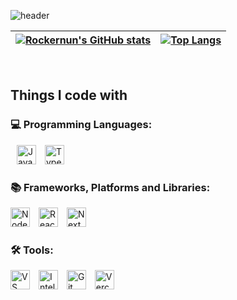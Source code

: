 ![header](https://capsule-render.vercel.app/api?type=waving&color=auto&height=200&section=header&text=👉%20Welcome%20to%20my%20Github!&fontSize=63)

<div align="center">
<!-- 통계 -->

| [![Rockernun's GitHub stats](https://github-readme-streak-stats.herokuapp.com/?user=Rockernun&theme=radical&center=true)](https://github.com/anuraghazra/github-readme-stats) | [![Top Langs](https://github-readme-stats.vercel.app/api/top-langs/?username=Rockernun&layout=compact&theme=radical)](https://github.com/anuraghazra/github-readme-stats) |
| ---------------------------------------------------------------------------------------------------------------------------------------------------------- | --------------------------------------------------------------------------------------------------------------------------------------------------------- |


</div>

&nbsp;


<h2>Things I code with</h2>
<h3>💻 Programming Languages:</h3> 
<p>
  <img src="https://img.shields.io/badge/-JavaScript-%23F7DF1C?style=flat-square&logo=JavaScript&logoColor=black&labelColor=&style=flat" height="31" alt="JavaScript badge" style="margin-left: 10px;" />   
  <img src="https://img.shields.io/badge/-TypeScript-007ACC?style=flat-square&logo=TypeScript&logoColor=black&labelColor=&style=flat" height="31" alt="TypeScript badge" style="margin-left: 10px;" />
</p>


<h3>📚 Frameworks, Platforms and Libraries:</h3>
<p>
  <img src="https://img.shields.io/static/v1?message=Node.js&logo=node.js&label=&color=339933&logoColor=white&labelColor=&style=flat" height="31" alt="Node.js badge" style="margin-right: 10px;" />
  <img src="https://img.shields.io/static/v1?message=React.js&logo=react&label=&color=505050&logoColor=61DAFB&labelColor=&style=flat" height="31" alt="React.js badge" style="margin-right: 10px;" />
  <img src="https://img.shields.io/badge/NextJS-white?style=flat-square&logo=next.js&logoColor=black&labelColor=&style=flat" height="31" alt="Next.js badge" style="margin-right: 10px;" />
</p>


<h3>🛠️ Tools:</h3>
<p>
  <img src="https://img.shields.io/static/v1?message=VS+Code&logo=visual-studio-code&label=&color=007ACC&logoColor=white&labelColor=&style=flat" height="31" alt="VS Code badge" style="margin-right: 10px;" />
  <img src="https://img.shields.io/badge/IntelliJ-000000?style=flat-square&logo=intellijidea&label=&color=FF1493&logoColor=white&labelColor=&style=flat" height="31" alt="Intellij badge" style="margin-right: 10px;" />
  <img src="https://img.shields.io/static/v1?message=Git&logo=git&label=&color=F05032&logoColor=white&labelColor=&style=flat" height="31" alt="Git badge" style="margin-right: 10px;" />
  <img src="https://img.shields.io/badge/Vercel-%23000000.svg?style=for-the-badge&logo=vercel&label=&color=282828&logoColor=white&labelColor=&style=flat" height="31" alt="Vercel badge" style="margin-right: 10px;/>
</p>



<br/>

![footer](https://capsule-render.vercel.app/api?type=waving&color=auto&height=100&section=footer)
